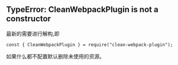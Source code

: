 ##  TypeError: CleanWebpackPlugin is not a constructor
最新的需要进行解构,即  
```
const { CleanWebpackPlugin } = require("clean-webpack-plugin");
```
如果什么都不配置默认删除未使用的资源。  
